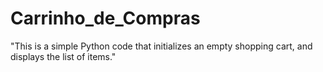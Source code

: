 # Carrinho_de_Compras
"This is a simple Python code that initializes an empty shopping cart,  and displays the list of items."
